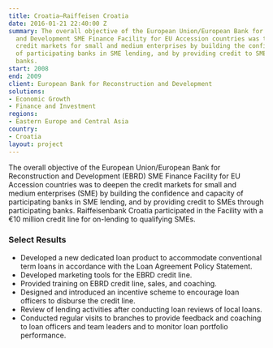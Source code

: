 ```yaml
---
title: Croatia—Raiffeisen Croatia
date: 2016-01-21 22:40:00 Z
summary: The overall objective of the European Union/European Bank for Reconstruction
  and Development SME Finance Facility for EU Accession countries was to deepen the
  credit markets for small and medium enterprises by building the confidence and capacity
  of participating banks in SME lending, and by providing credit to SMEs through participating
  banks.
start: 2008
end: 2009
client: European Bank for Reconstruction and Development
solutions:
- Economic Growth
- Finance and Investment
regions:
- Eastern Europe and Central Asia
country:
- Croatia
layout: project
---
```


The overall objective of the European Union/European Bank for Reconstruction and Development (EBRD) SME Finance Facility for EU Accession countries was to deepen the credit markets for small and medium enterprises (SME) by building the confidence and capacity of participating banks in SME lending, and by providing credit to SMEs through participating banks. Raiffeisenbank Croatia participated in the Facility with a €10 million credit line for on-lending to qualifying SMEs.

### Select Results

* Developed a new dedicated loan product to accommodate conventional term loans in accordance with the Loan Agreement Policy Statement.
* Developed marketing tools for the EBRD credit line.
* Provided training on EBRD credit line, sales, and coaching.
* Designed and introduced an incentive scheme to encourage loan officers to disburse the credit line.
* Review of lending activities after conducting loan reviews of local loans.
* Conducted regular visits to branches to provide feedback and coaching to loan officers and team leaders and to monitor loan portfolio performance.